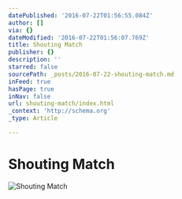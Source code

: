 ```yaml
---
datePublished: '2016-07-22T01:56:55.084Z'
author: []
via: {}
dateModified: '2016-07-22T01:56:07.769Z'
title: Shouting Match
publisher: {}
description: ''
starred: false
sourcePath: _posts/2016-07-22-shouting-match.md
inFeed: true
hasPage: true
inNav: false
url: shouting-match/index.html
_context: 'http://schema.org'
_type: Article

---
```

# Shouting Match
![Shouting Match](https://the-grid-user-content.s3-us-west-2.amazonaws.com/85eec108-5004-49e9-be9d-dd2f4df68c9d.jpg)